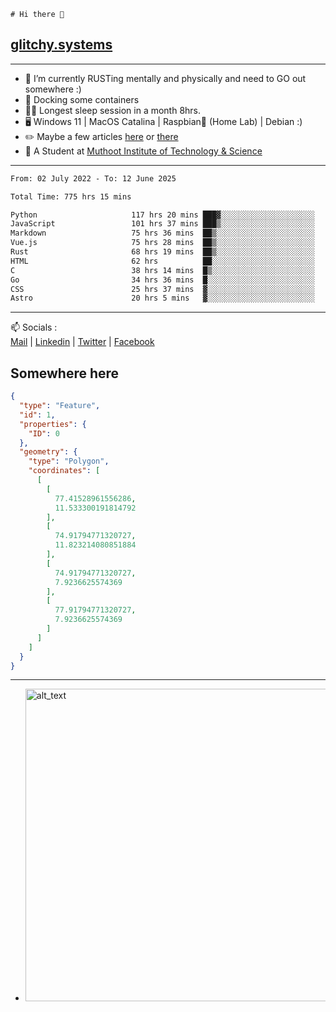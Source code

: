 ```
# Hi there 👋
```
## [glitchy.systems](https://glitchy.systems)
---

- 🌱 I’m currently RUSTing mentally and physically and need to GO out somewhere :)
- 🐋 Docking some containers
- 😶‍🌫️ Longest sleep session in a month 8hrs.
- 🖥️ Windows 11 | MacOS Catalina | Raspbian🥧 (Home Lab) | Debian :)
- ✏️ Maybe a few articles [here](https://medium.com/@advaithnarayanan8) or [there](https://medium.com/@advaithnarayanan8)
- 📑 A Student at [Muthoot Institute of Technology & Science](https://mgmits.ac.in/)



---

<!--START_SECTION:waka-->

```txt
From: 02 July 2022 - To: 12 June 2025

Total Time: 775 hrs 15 mins

Python                     117 hrs 20 mins ███▓░░░░░░░░░░░░░░░░░░░░░   15.14 %
JavaScript                 101 hrs 37 mins ███▒░░░░░░░░░░░░░░░░░░░░░   13.11 %
Markdown                   75 hrs 36 mins  ██▒░░░░░░░░░░░░░░░░░░░░░░   09.75 %
Vue.js                     75 hrs 28 mins  ██▒░░░░░░░░░░░░░░░░░░░░░░   09.74 %
Rust                       68 hrs 19 mins  ██▒░░░░░░░░░░░░░░░░░░░░░░   08.81 %
HTML                       62 hrs          ██░░░░░░░░░░░░░░░░░░░░░░░   08.00 %
C                          38 hrs 14 mins  █▒░░░░░░░░░░░░░░░░░░░░░░░   04.93 %
Go                         34 hrs 36 mins  █░░░░░░░░░░░░░░░░░░░░░░░░   04.46 %
CSS                        25 hrs 37 mins  ▓░░░░░░░░░░░░░░░░░░░░░░░░   03.30 %
Astro                      20 hrs 5 mins   ▓░░░░░░░░░░░░░░░░░░░░░░░░   02.59 %
```

<!--END_SECTION:waka-->

---

📫 Socials :<br>
[Mail](mailto:advaith@glitchy.systems) | [Linkedin](https://www.linkedin.com/in/advaith-narayanan-a72152214/) | [Twitter](https://twitter.com/advaithnarayan) | [Facebook](https://screenmessage.com/qinq)

## Somewhere here

```geojson
{
  "type": "Feature",
  "id": 1,
  "properties": {
    "ID": 0
  },
  "geometry": {
    "type": "Polygon",
    "coordinates": [
      [
        [
          77.41528961556286,
          11.533300191814792
        ],
        [
          74.91794771320727,
          11.823214080851884
        ],
        [
          74.91794771320727,
          7.9236625574369
        ],
        [
          77.91794771320727,
          7.9236625574369
        ]
      ]
    ]
  }
}
```


--- 
- [<img alt="alt_text" width="500px" src="https://valid.x86.fr/cache/banner/xv24bv-6.png" />](https://valid.x86.fr/xv24bv)


